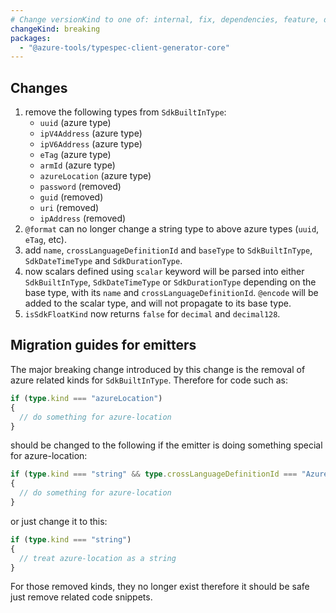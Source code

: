 ```yaml
---
# Change versionKind to one of: internal, fix, dependencies, feature, deprecation, breaking
changeKind: breaking
packages:
  - "@azure-tools/typespec-client-generator-core"
---
```


## Changes

1. remove the following types from `SdkBuiltInType`:
   - `uuid` (azure type)
   - `ipV4Address` (azure type)
   - `ipV6Address` (azure type)
   - `eTag` (azure type)
   - `armId` (azure type)
   - `azureLocation` (azure type)
   - `password` (removed)
   - `guid` (removed)
   - `uri` (removed)
   - `ipAddress` (removed)
2. `@format` can no longer change a string type to above azure types (`uuid`, `eTag`, etc).
3. add `name`, `crossLanguageDefinitionId` and `baseType` to `SdkBuiltInType`, `SdkDateTimeType` and `SdkDurationType`.
4. now scalars defined using `scalar` keyword will be parsed into either `SdkBuiltInType`, `SdkDateTimeType` or `SdkDurationType` depending on the base type, with its `name` and `crossLanguageDefinitionId`. `@encode` will be added to the scalar type, and will not propagate to its base type.
5. `isSdkFloatKind` now returns `false` for `decimal` and `decimal128`.

## Migration guides for emitters

The major breaking change introduced by this change is the removal of azure related kinds for `SdkBuiltInType`. Therefore for code such as:
```typescript
if (type.kind === "azureLocation")
{
  // do something for azure-location
}
```
should be changed to the following if the emitter is doing something special for azure-location:
```typescript
if (type.kind === "string" && type.crossLanguageDefinitionId === "Azure.Core.azureLocation")
{
  // do something for azure-location
}
```
or just change it to this:
```typescript
if (type.kind === "string")
{
  // treat azure-location as a string
}
```

For those removed kinds, they no longer exist therefore it should be safe just remove related code snippets.
